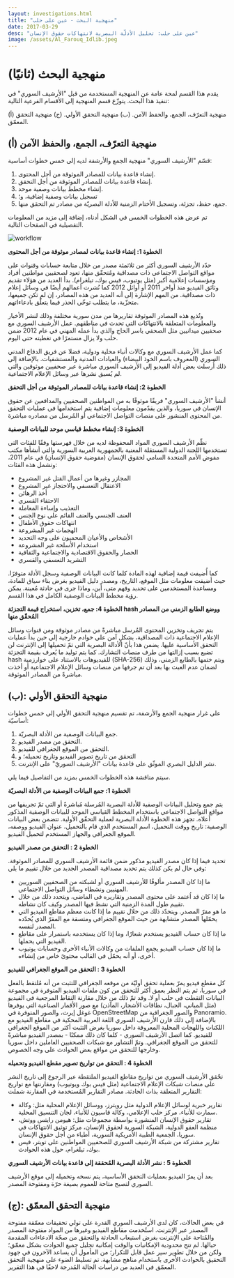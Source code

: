 ```yaml
---
layout: investigations.html
title: "منهجية البحث - عين على حلب"
date: 2017-03-29
desc: "عين على حلب: تحليل الأدلّة البصرية لانتهاكات حقوق الإنسان"
image: /assets/Al_Farouq_Idlib.jpeg
---
```


# (ثانيًا) منهجية البحث

يقدم هذا القسم لمحة عامة عن المنهجية المستخدمة من قبل "الأرشيف السوري" في تنفيذ هذا البحث. يتوزّع قسم المنهجية إلى الأقسام الفرعية التالية:

(أ) منهجية التعرّف، الجمع، والحفظ الآمن.
(ب) منهجية التحقق الأولي.
(ج) منهجية التحقق المعمّق.

## (أ) منهجية التعرّف، الجمع، والحفظ الآمن

قسّم "الأرشيف السوري" منهجية الجمع والأرشفة لديه إلى خمس خطوات أساسية:

1. إنشاء قاعدة بيانات للمصادر الموثوقة من أجل المحتوى.
2. إنشاء قاعدة بيانات للمصادر الموثوقة من أجل التحقق.
3. إنشاء مخطط بيانات وصفية موحد.
4. تسجيل بيانات وصفية إضافية، و؛
5. جمع، حفظ، تجزئة، وتسجيل الأختام الزمنية للأدلة البصريّة من مصادر تم التحقق منها.

تم عرض هذه الخطوات الخمس في الشكل أدناه، إضافة إلى مزيد من المعلومات التفصيلية في الصفحات التالية.

![workflow](/assets/workflow.png)

**الخطوة 1: إنشاء قاعدة بيانات لمصادر موثوقة من أجل المحتوى**

حدّد الأرشيف السوري أكثر من ثلاثمئة مصدر من خلال متابعة حسابات وقنوات على مواقع التواصل الاجتماعي ذات مصداقية ومُتحقّق منها، تعود لصحفيين مواطنين أفراد ومؤسسات إعلامية أكبر (مثل يوتيوب، فيس بوك، تيلغرام). بدأ العديد من هؤلاء تقديم وثائق الفيديو منذ أواخر 2011 أو أوائل 2012 كما نُشرت أعمالهم أيضًا في وسائل إعلام ذات مصداقية. من المهم الإشارة إلى أنه العديد من هذه المصادر، إن لم تكن جميعها، متحزّبة، ما يتطلب توخّي الحذر فيما يتعلّق بادعاءاتهم.

وتُذيع هذه المصادر الموثوقة تقاريرها من مدن سورية مختلفة وذلك لنشر الأخبار والمعلومات المتعلقة بالانتهاكات التي تحدث في مناطقهم. عمل الأرشيف السوري مع صحفيين ميدانيين مثل الصحفي ياسر الحاج والذي بدأ عمله المهني في عام 2012 ضمن حلب ولا يزال مستمرًا في تغطيته حتى اليوم.

كما عمل الأرشيف السوري مع وكالات أنباء محلية ودولية، فضلا عن فريق الدفاع المدني السوري (المعروف باسم الخوذ البيضاء) والعيادات المدنية والمستشفيات. بالإضافة إلى ذلك أُرسلت بعض أدلة الفيديو إلى الأرشيف السوري مباشرة عبر صحفيين موثوقين والتي لم يُسبق نشرها عبر وسائل الإعلام الاجتماعية.

**الخطوة 2: إنشاء قاعدة بيانات للمصادر الموثوقة من أجل التحقق**

أنشأ "الأرشيف السوري" فريقًا موثوقًا به من المواطنين الصحفيين والمدافعين عن حقوق الإنسان في سوريا، والذين يقدّمون معلومات إضافية يتم استخدامها في عمليات التحقق من المحتوى المنشور على منصات التواصل الاجتماعي أو المُرسل من مصادره مباشرة.

**الخطوة 3: إنشاء مخطط قياسي موحد للبيانات الوصفية**

نظّم الأرشيف السوري المواد المحفوظة لديه من خلال فهرستها وفقًا للفئات التي تستخدمها اللجنة الدولية المستقلة المعنية بالجمهورية العربية السورية والتي أنشأها مكتب مفوض الأمم المتحدة السامي لحقوق الإنسان (مفوضية حقوق الإنسان) في عام 2011، وتشمل هذه الفئات:

* المجازر وغيرها من أعمال القتل غير المشروع
* الاعتقال التعسفي والاحتجاز غير المشروع
* أخذ الرهائن
* الاحتفاء القسري
* التعذيب وإساءة المعاملة
* العنف الجنسي والعنف القائم على نوع الجنس
* انتهاكات حقوق الأطفال
* الهجمات غير المشروعة
* الأشخاص والأعيان المحميون على وجه التحديد
* استخدام الأسلحة غير المشروعة
* الحصار والحقوق الاقتصادية والاجتماعية والثقافية
* التشريد التعسفي والقسري

كما أُضيفت قيمة إضافية لهذه المادة كلما كانت البيانات الوصفية وسجل الأدلة متوفرًا. حيث أضيفت معلومات مثل الموقع، التاريخ، ومصدر دليل الفيديو بغرض بناء سياق للمادة، ومساعدة المستخدمين على تحديد وفهم متى، أين، وماذا جرى في حادثة مُعينة. يمكن رؤية مخطط البيانات الوصفية الكامل في هذا القسم.

**الخطوة 4: جمع، تخزين، استخراج قيمة التجزئة hash ووضع الطابع الزمني من المصادر المُحقّق منها**

يتم تجريف وتخزين المحتوى المُرسل مباشرةً من مصادر موثوقة ومن قنوات وسائل الإعلام الاجتماعية ذات المصداقية، بشكلٍ آمن على خوادم خارجية إلى حين بدأ عمليات التحقق الأساسية عليها. يضمن هذا بأنّ الأدالة البصرية التي تمّ تحميلها إلى الإنترنت لن تضيع بسبب إزالتها من طرف منصات التشارك. كما يتم توليد ما يُعرف بقيمة التجزئة hash للفيديوهات بالاستناد على خوارزمية (SHA-256) ويتم ختمها بالطابع الزمني، وذلك لضمان عدم العبث بها بعد أن تم جرفها من منصات وسائل الإعلام الاجتماعية أو أخذت مباشرةً من المصادر الموثوقة.

## (ب): منهجية التحقق الأولي

على غرار منهجية الجمع والأرشفة، تم تقسيم منهجية التحقق الأولي إلى خمس خطوات أساسيّة:

1. جمع البيانات الوصفية من الأدلة البصريّة.
2. التحقق من مصدر الفيديو.
3. التحقق من الموقع الجغرافي للفيديو.
4. التحقق من تاريخ تصوير الفيديو وتاريخ تحميله؛ و
5. نشر الدليل البصري الموثّق على قاعدة بيانات "الأرشيف السوريّ" على الإنترنت.

سيتم مناقشة هذه الخطوات الخمس بمزيد من التفاصيل فيما يلي.

**الخطوة 1: جمع البيانات الوصفية من الأدلة البصريّة**

يتم جمع وتحليل البيانات الوصفية للأدلة البصرية المُرسلة مُباشرةً أو التي تمّ تجريفها من مواقع التواصل الاجتماعي باستخدام المخطط القياسي الموحد للبيانات الوصفية المذكور أعلاه. تجهز هذه الخطوة الأدلة البصرية لعملية التحقّق الأولية. تتضمن بعض البيانات الوصفية: تاريخ ووقت التحميل، اسم المستخدم الذي قام بالتحميل، عنوان الفيديو ووصفه، الموقع الجغرافي والجهاز المستخدم لتحميل الفيديو.

**الخطوة 2 : التحقق من مصدر الفيديو**

تحديد فيما إذا كان مصدر الفيديو مذكور ضمن قائمة الأرشيف السوري للمصادر الموثوقة. وفي حال لم يكن كذلك يتم تحديد مصداقية المصدر الجديد من خلال تقييم ما يلي:

* ما إذا كان المصدر مألوفًا للأرشيف السوري أو لشبكته من الصحفيين السوريين المهنيين ونشطاء وسائل التواصل الاجتماعي.
* ما إذا كان قد اُعتمد على محتوى المصدر وتقاريره في الماضي، ويتحدد ذلك من خلال تقييم طول المدة الزمنية التي نشط فيها المصدر وكيف كان نشاطه.
* ما هو مقرّ المصدر. ويتحدّد ذلك من خلال تقييم ما إذا كانت معظم مقاطع الفيديو التي يحمّلها المصدر متشابهة من حيث الموقع الجغرافي ومتسقة مع المقرّ الذي يُحدّده المصدر لنفسه.
* ما إذا كان حساب الفيديو يستخدم شعارًا، وما إذا كان يستخدمه باستمرار على مقاطع الفيديو التي يحملها.
* ما إذا كان حساب الفيديو يجمع الملفات من وكالات الأنباء الأخرى وحسابات يوتيوب أخرى، أو أنه يحمّل في القالب محتوىً خاص من إنشاءه.

**الخطوة 3 : التحقق من الموقع الجغرافي للفيديو**

كل مقطع فيديو يمرّ بعملية تحقق أوليّة من موقعه الجغرافي للتثبت من أنه مُلتقط بالفعل في سوريا، ثم يتم النظر بعمق أكثر للتحقق من كون ملفات الفيديو المتوفرة في مجموعة البيانات التقطت في حلب أو لا. وقد تمّ ذلك من خلال مقارنة النقاط المرجعية في الفيديو (مثل المباني، الجبال، نطاقات الأشجار، المآذن) مع صور الأقمار الصناعية التي يوفرها غوغل إيرث، والصور المتوفرة في OpenStreetMap والصور الجغرافية من Panoramio. بالإضافة إلى ذلك قارن الأرشيف السوري اللغة العربية المحكية في مقاطع الفيديو مع اللكنات واللهجات المحلية المعروفة داخل سوريا بغرض التثبت أكثر من الموقع الجغرافي للفيديو. كما اتصل الأرشيف السوري - كلما كان ذلك ممكنًا - بمصدر الفيديو مباشرةً للتحقق من الموقع الجغرافي. وتمّ التشاور مع شبكات الصحفيين العاملين داخل سوريا وخارجها للتحقق من مواقع بعض الحوادث على وجه الخصوص.

**الخطوة 4 : التحقق من تواريخ تصوير مقطع الفيديو وتحميله**

تحّقق الأرشيف السوري من تواريخ مقاطع الفيديو الملتقطة عبر الرجوع إلى تاريخ النشر على منصات شبكات الإعلام الاجتماعية (مثل فيس بوك ويوتيوب) ومقارنتها مع تواريخ التقارير المتعلقة بذات الحادثة. مصادر التقارير المُستخدمة في المقارنة شملت:

*   تقارير خبرية لوسائل الإعلام الدولية مثل رويترز، ووسائل الإعلام المحلية مثل: وكالة سمارت للأنباء، مركز حلب الإعلامي، وكالة قاسيون للأنباء، لجان التنسيق المحلية.
*   تقارير حقوق الإنسان المنشورة بواسطة مجموعات مثل: هيومن رايتس ووتش، منظمة العفو الدولية، الشبكة السورية لحقوق الإنسان، مركز توثيق الانتهاكات في سوريا، الجمعية الطبية الأمريكية السورية، أطباء من أجل حقوق الإنسان.
*   تقارير مشتركة من شبكة الأرشيف السوري للصحفيين المواطنين على تويتر، فيس بوك، تيلغرام، حول هذه الحوادث.

**الخطوة 5 : نشر الأدلة البصرية المُحققة إلى قاعدة بيانات الأرشيف السوري**

بعد أن يمرّ الفيديو بعمليات التحقق الأساسية، يتم نسخه وتحميله إلى موقع الأرشيف السوري لتصبح متاحة للعموم بصيغة حرّة ومفتوحة المصدر.

## (ج): منهجية التحقق المعمّق

في بعض الحالات، كان لدى الأرشيف السوري القدرة على تولي تحقيقات معمّقة مفتوحة المصدر عبر الإنترنت. استُخدمت مقاطع الفيديو وغيرها من المواد مفتوحة المصدر والمُتاحة على الإنترنت بغرض استيعاب الحادثة والتحقق من صحّة الادعاءات المقدمة حيالها.  لم تتح محدودية الإمكانيات والوقت إمكانية تحليل جميع الحوادث بشكل معمّق؛ ولكن من خلال تطوير سير عمل قابل للتكرار؛ من المأمول أن يساعد الآخرون في جهود التحقيق بالحوادث الأخرى باستخدام مناهج مشابهة. تم تسليط الضوء على منهجية التحقق المعمّق في العديد من دراسات الحالة المُدرجة لاحقًا في هذا التقرير.
